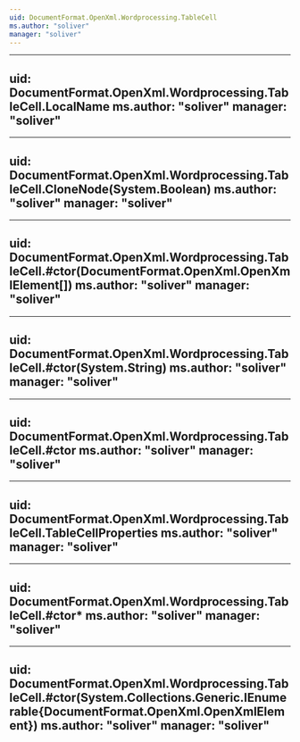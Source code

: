 ```yaml
---
uid: DocumentFormat.OpenXml.Wordprocessing.TableCell
ms.author: "soliver"
manager: "soliver"
---
```


---
uid: DocumentFormat.OpenXml.Wordprocessing.TableCell.LocalName
ms.author: "soliver"
manager: "soliver"
---

---
uid: DocumentFormat.OpenXml.Wordprocessing.TableCell.CloneNode(System.Boolean)
ms.author: "soliver"
manager: "soliver"
---

---
uid: DocumentFormat.OpenXml.Wordprocessing.TableCell.#ctor(DocumentFormat.OpenXml.OpenXmlElement[])
ms.author: "soliver"
manager: "soliver"
---

---
uid: DocumentFormat.OpenXml.Wordprocessing.TableCell.#ctor(System.String)
ms.author: "soliver"
manager: "soliver"
---

---
uid: DocumentFormat.OpenXml.Wordprocessing.TableCell.#ctor
ms.author: "soliver"
manager: "soliver"
---

---
uid: DocumentFormat.OpenXml.Wordprocessing.TableCell.TableCellProperties
ms.author: "soliver"
manager: "soliver"
---

---
uid: DocumentFormat.OpenXml.Wordprocessing.TableCell.#ctor*
ms.author: "soliver"
manager: "soliver"
---

---
uid: DocumentFormat.OpenXml.Wordprocessing.TableCell.#ctor(System.Collections.Generic.IEnumerable{DocumentFormat.OpenXml.OpenXmlElement})
ms.author: "soliver"
manager: "soliver"
---
